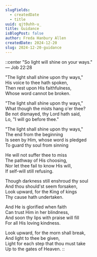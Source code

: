 ```yaml
---
slugFields:
  - createdDate
  - title
uuid: qjt0uhh-u_
title: Guidance
isBlogPost: false
author: Freda Hanbury Allen
createdDate: 2024-12-20
slug: 2024-12-20-guidance
---
```

::center
"So light will shine on your ways."\
— Job 22:28

"The light shall shine upon thy ways,"\
His voice to thee hath spoken,\
Then rest upon His faithfulness,\
Whose word cannot be broken.

"The light shall shine upon thy ways,"\
What though the mists hang o'er thee?\
Be not dismayed, thy Lord hath said,\
Lo, "I will go before thee."

"The light shall shine upon thy ways,"\
The end from the beginning\
Is seen by Him, whose word is pledged\
To guard thy soul from sinning

He will not suffer thee to miss\
The pathway of His choosing,\
Nor let thee fail to know His will,\
If self-will still refusing.

Though darkness still enshroud thy soul\
And thou should'st seem forsaken,\
Look upward, for the King of kings\
Thy cause hath undertaken.

And He is glorified when faith\
Can trust Him in her blindness,\
And soon thy lips with praise will fill\
For all His loving kindness.

Look upward, for the morn shall break,\
And light to thee be given,\
Light for each step that thou must take\
Up to the gates of Heaven.
::
